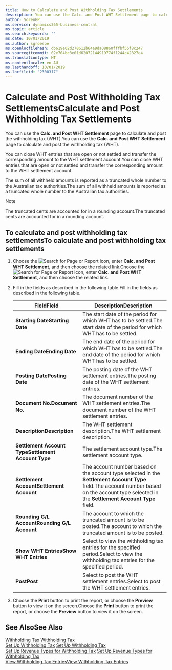 ```yaml
---
title: How to Calculate and Post Withholding Tax Settlements
description: You can use the Calc. and Post WHT Settlement page to calculate and post the withholding tax (WHT).
author: SorenGP
ms.service: dynamics365-business-central
ms.topic: article
ms.search.keywords: ''
ms.date: 10/01/2019
ms.author: sgroespe
ms.openlocfilehash: db619e02d278612b64a9da08860fffbf55f8c247
ms.sourcegitcommit: 02e704bc3e01d62072144919774f1244c42827e4
ms.translationtype: HT
ms.contentlocale: en-AU
ms.lasthandoff: 10/01/2019
ms.locfileid: "2300317"
---
```

# <a name="calculate-and-post-withholding-tax-settlements"></a><span data-ttu-id="3324b-103">Calculate and Post Withholding Tax Settlements</span><span class="sxs-lookup"><span data-stu-id="3324b-103">Calculate and Post Withholding Tax Settlements</span></span>
<span data-ttu-id="3324b-104">You can use the **Calc. and Post WHT Settlement** page to calculate and post the withholding tax (WHT).</span><span class="sxs-lookup"><span data-stu-id="3324b-104">You can use the **Calc. and Post WHT Settlement** page to calculate and post the withholding tax (WHT).</span></span>  

<span data-ttu-id="3324b-105">You can close WHT entries that are open or not settled and transfer the corresponding amount to the WHT settlement account.</span><span class="sxs-lookup"><span data-stu-id="3324b-105">You can close WHT entries that are open or not settled and transfer the corresponding amount to the WHT settlement account.</span></span>  

<span data-ttu-id="3324b-106">The sum of all withheld amounts is reported as a truncated whole number to the Australian tax authorities.</span><span class="sxs-lookup"><span data-stu-id="3324b-106">The sum of all withheld amounts is reported as a truncated whole number to the Australian tax authorities.</span></span>  

> [!NOTE]  
>  <span data-ttu-id="3324b-107">The truncated cents are accounted for in a rounding account.</span><span class="sxs-lookup"><span data-stu-id="3324b-107">The truncated cents are accounted for in a rounding account.</span></span>  

## <a name="to-calculate-and-post-withholding-tax-settlements"></a><span data-ttu-id="3324b-108">To calculate and post withholding tax settlements</span><span class="sxs-lookup"><span data-stu-id="3324b-108">To calculate and post withholding tax settlements</span></span>  

1.  <span data-ttu-id="3324b-109">Choose the ![Search for Page or Report](../../media/ui-search/search_small.png "Search for Page or Report icon") icon, enter **Calc. and Post WHT Settlement**, and then choose the related link.</span><span class="sxs-lookup"><span data-stu-id="3324b-109">Choose the ![Search for Page or Report](../../media/ui-search/search_small.png "Search for Page or Report icon") icon, enter **Calc. and Post WHT Settlement**, and then choose the related link.</span></span>  
2.  <span data-ttu-id="3324b-110">Fill in the fields as described in the following table.</span><span class="sxs-lookup"><span data-stu-id="3324b-110">Fill in the fields as described in the following table.</span></span>  

    |<span data-ttu-id="3324b-111">Field</span><span class="sxs-lookup"><span data-stu-id="3324b-111">Field</span></span>|<span data-ttu-id="3324b-112">Description</span><span class="sxs-lookup"><span data-stu-id="3324b-112">Description</span></span>|  
    |---------------------------------|---------------------------------------|  
    |<span data-ttu-id="3324b-113">**Starting Date**</span><span class="sxs-lookup"><span data-stu-id="3324b-113">**Starting Date**</span></span>|<span data-ttu-id="3324b-114">The start date of the period for which WHT has to be settled.</span><span class="sxs-lookup"><span data-stu-id="3324b-114">The start date of the period for which WHT has to be settled.</span></span>|  
    |<span data-ttu-id="3324b-115">**Ending Date**</span><span class="sxs-lookup"><span data-stu-id="3324b-115">**Ending Date**</span></span>|<span data-ttu-id="3324b-116">The end date of the period for which WHT has to be settled.</span><span class="sxs-lookup"><span data-stu-id="3324b-116">The end date of the period for which WHT has to be settled.</span></span>|  
    |<span data-ttu-id="3324b-117">**Posting Date**</span><span class="sxs-lookup"><span data-stu-id="3324b-117">**Posting Date**</span></span>|<span data-ttu-id="3324b-118">The posting date of the WHT settlement entries.</span><span class="sxs-lookup"><span data-stu-id="3324b-118">The posting date of the WHT settlement entries.</span></span>|  
    |<span data-ttu-id="3324b-119">**Document No.**</span><span class="sxs-lookup"><span data-stu-id="3324b-119">**Document No.**</span></span>|<span data-ttu-id="3324b-120">The document number of the WHT settlement entries.</span><span class="sxs-lookup"><span data-stu-id="3324b-120">The document number of the WHT settlement entries.</span></span>|  
    |<span data-ttu-id="3324b-121">**Description**</span><span class="sxs-lookup"><span data-stu-id="3324b-121">**Description**</span></span>|<span data-ttu-id="3324b-122">The WHT settlement description.</span><span class="sxs-lookup"><span data-stu-id="3324b-122">The WHT settlement description.</span></span>|  
    |<span data-ttu-id="3324b-123">**Settlement Account Type**</span><span class="sxs-lookup"><span data-stu-id="3324b-123">**Settlement Account Type**</span></span>|<span data-ttu-id="3324b-124">The settlement account type.</span><span class="sxs-lookup"><span data-stu-id="3324b-124">The settlement account type.</span></span>|  
    |<span data-ttu-id="3324b-125">**Settlement Account**</span><span class="sxs-lookup"><span data-stu-id="3324b-125">**Settlement Account**</span></span>|<span data-ttu-id="3324b-126">The account number based on the account type selected in the **Settlement Account Type** field.</span><span class="sxs-lookup"><span data-stu-id="3324b-126">The account number based on the account type selected in the **Settlement Account Type** field.</span></span>|  
    |<span data-ttu-id="3324b-127">**Rounding G/L Account**</span><span class="sxs-lookup"><span data-stu-id="3324b-127">**Rounding G/L Account**</span></span>|<span data-ttu-id="3324b-128">The account to which the truncated amount is to be posted.</span><span class="sxs-lookup"><span data-stu-id="3324b-128">The account to which the truncated amount is to be posted.</span></span>|  
    |<span data-ttu-id="3324b-129">**Show WHT Entries**</span><span class="sxs-lookup"><span data-stu-id="3324b-129">**Show WHT Entries**</span></span>|<span data-ttu-id="3324b-130">Select to view the withholding tax entries for the specified period.</span><span class="sxs-lookup"><span data-stu-id="3324b-130">Select to view the withholding tax entries for the specified period.</span></span>|  
    |<span data-ttu-id="3324b-131">**Post**</span><span class="sxs-lookup"><span data-stu-id="3324b-131">**Post**</span></span>|<span data-ttu-id="3324b-132">Select to post the WHT settlement entries.</span><span class="sxs-lookup"><span data-stu-id="3324b-132">Select to post the WHT settlement entries.</span></span>|  

3.  <span data-ttu-id="3324b-133">Choose the **Print** button to print the report, or choose the **Preview** button to view it on the screen.</span><span class="sxs-lookup"><span data-stu-id="3324b-133">Choose the **Print** button to print the report, or choose the **Preview** button to view it on the screen.</span></span>  

## <a name="see-also"></a><span data-ttu-id="3324b-134">See Also</span><span class="sxs-lookup"><span data-stu-id="3324b-134">See Also</span></span>  
 <span data-ttu-id="3324b-135">[Withholding Tax](withholding-tax.md) </span><span class="sxs-lookup"><span data-stu-id="3324b-135">[Withholding Tax](withholding-tax.md) </span></span>  
 <span data-ttu-id="3324b-136">[Set Up Withholding Tax](how-to-set-up-withholding-tax.md) </span><span class="sxs-lookup"><span data-stu-id="3324b-136">[Set Up Withholding Tax](how-to-set-up-withholding-tax.md) </span></span>  
 <span data-ttu-id="3324b-137">[Set Up Revenue Types for Withholding Tax](how-to-set-up-revenue-types-for-withholding-tax.md) </span><span class="sxs-lookup"><span data-stu-id="3324b-137">[Set Up Revenue Types for Withholding Tax](how-to-set-up-revenue-types-for-withholding-tax.md) </span></span>  
 [<span data-ttu-id="3324b-138">View Withholding Tax Entries</span><span class="sxs-lookup"><span data-stu-id="3324b-138">View Withholding Tax Entries</span></span>](how-to-view-withholding-tax-entries.md)
